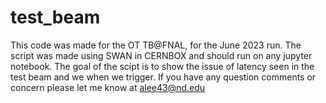# test_beam

This code was made for the OT TB@FNAL, for the June 2023 run. The script was made using SWAN in CERNBOX and should run on any jupyter notebook. The goal of the scipt is to show the issue of latency seen in the test beam and we when we trigger. If you have any question comments or concern please let me know at alee43@nd.edu
